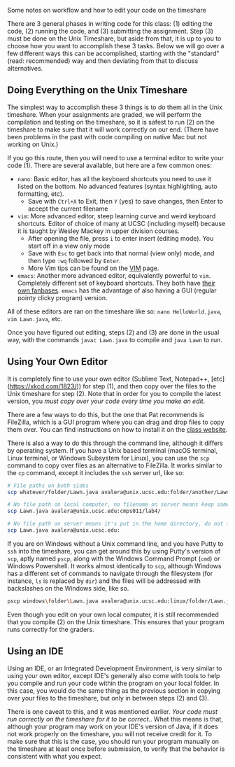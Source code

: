 Some notes on workflow and how to edit your code on the timeshare

There are 3 general phases in writing code for this class: (1) editing the code,
(2) running the code, and (3) submitting the assignment. Step (3) must be done
on the Unix Timeshare, but aside from that, it is up to you to choose how you
want to accomplish these 3 tasks. Below we will go over a few different ways
this can be accomplished, starting with the "standard" (read: recommended) way
and then deviating from that to discuss alternatives.

## Doing Everything on the Unix Timeshare

The simplest way to accomplish these 3 things is to do them all in the Unix
timeshare. When your assignments are graded, we will perform the compilation and
testing on the timeshare, so it is safest to run (2) on the timeshare to make
sure that it will work correctly on our end. (There have been problems in the
past with code compiling on native Mac but not working on Unix.)

If you go this route, then you will need to use a terminal editor to write your
code (1). There are several available, but here are a few common ones:

- `nano`: Basic editor, has all the keyboard shortcuts you need to use it listed
    on the bottom. No advanced features (syntax highlighting, auto formatting,
    etc).
    - Save with `Ctrl+X` to Exit, then `Y` (yes) to save changes, then Enter to
        accept the current filename
- `vim`: More advanced editor, steep learning curve and weird keyboard
    shortcuts. Editor of choice of many at UCSC (including myself) because it is
    taught by Wesley Mackey in upper division courses.
    - After opening the file, press `i` to enter insert (editing mode). You
        start off in a view only mode
    - Save with `Esc` to get back into that normal (view only) mode, and then
        type `:wq` followed by `Enter`.
    - More Vim tips can be found on the [VIM](VIM.md) page.
- `emacs`: Another more advanced editor, equivalently powerful to `vim`.
    Completely different set of keyboard shortcuts. They both have [their own
    fanbases](https://xkcd.com/378/). `emacs` has the advantage of also having
    a GUI (regular pointy clicky program) version.

All of these editors are ran on the timeshare like so: `nano HelloWorld.java`,
`vim Lawn.java`, etc.

Once you have figured out editing, steps (2) and (3) are done in the usual way,
with the commands `javac Lawn.java` to compile and `java Lawn` to run.

## Using Your Own Editor

It is completely fine to use your own editor (Sublime Text, Notepad++, [etc]
(https://xkcd.com/1823/)) for step (1), and then copy over the files to the Unix
timeshare for step (2). Note that in order for you to compile the latest
version, you *must copy over your code every time you make an edit*.

There are a few ways to do this, but the one that Pat recommends is FileZilla,
which is a GUI program where you can drag and drop files to copy them over. You
can find instructions on how to install it on the
[class website](https://classes.soe.ucsc.edu/cmps005p/Spring17/prog.html).

There is also a way to do this through the command line, although it differs by
operating system. If you have a Unix based terminal (macOS terminal, Linux
terminal, or Windows Subsystem for Linux), you can use the `scp` command to copy
over files as an alternative to FileZilla. It works similar to the `cp` command,
except it includes the `ssh` server url, like so:

```bash
# File paths on both sides
scp whatever/folder/Lawn.java avalera@unix.ucsc.edu:folder/another/Lawn.java

# No file path on local computer, no filename on server means keep same filename
scp Lawn.java avalera@unix.ucsc.edu:cmps011/lab4/

# No file path on server means it's put in the home directory, do not forget :
scp Lawn.java avalera@unix.ucsc.edu:
```

If you are on Windows without a Unix command line, and you have Putty to `ssh`
into the timeshare, you can get around this by using Putty's version of `scp`,
aptly named `pscp`, along with the Windows Command Prompt (`cmd`) or Windows
Powershell. It works almost identically to `scp`, although Windows has a
different set of commands to navigate through the filesystem (for instance, `ls`
is replaced by `dir`) and the files will be addressed with backslashes on the
Windows side, like so.

```bash
pscp windows\folder\Lawn.java avalera@unix.ucsc.edu:linux/folder/Lawn.java
```

Even though you edit on your own local computer, it is still recommended that
you compile (2) on the Unix timeshare. This ensures that your program runs
correctly for the graders.

## Using an IDE

Using an IDE, or an Integrated Development Environment, is very similar to using
your own editor, except IDE's generally also come with tools to help you compile
and run your code within the program on your local folder. In this case, you
would do the same thing as the previous section in copying over your files to
the timeshare, but only in between steps (2) and (3).

There is one caveat to this, and it was mentioned earlier. *Your code must run
correctly on the timeshare for it to be correct.*. What this means is that,
although your program may work on your IDE's version of Java, if it does not
work properly on the timeshare, you will not receive credit for it. To make sure
that this is the case, you should run your program manually on the timeshare at
least once before submission, to verify that the behavior is consistent with
what you expect.
